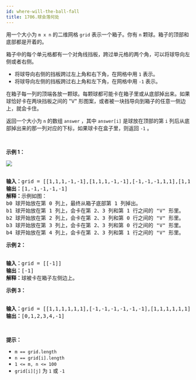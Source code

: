 ```yaml
---
id: where-will-the-ball-fall
title: 1706.球会落何处
---
```

用一个大小为 <code>m x n</code> 的二维网格 <code>grid</code> 表示一个箱子。你有 <code>n</code> 颗球。箱子的顶部和底部都是开着的。

箱子中的每个单元格都有一个对角线挡板，跨过单元格的两个角，可以将球导向左侧或者右侧。


- 将球导向右侧的挡板跨过左上角和右下角，在网格中用 <code>1</code> 表示。
- 将球导向左侧的挡板跨过右上角和左下角，在网格中用 <code>-1</code> 表示。

在箱子每一列的顶端各放一颗球。每颗球都可能卡在箱子里或从底部掉出来。如果球恰好卡在两块挡板之间的 &#34;V&#34; 形图案，或者被一块挡导向到箱子的任意一侧边上，就会卡住。

返回一个大小为 <code>n</code> 的数组 <code>answer</code> ，其中 <code>answer[i]</code> 是球放在顶部的第 <code>i</code> 列后从底部掉出来的那一列对应的下标，如果球卡在盒子里，则返回 <code>-1</code> 。

 

**示例 1：**

**![](https://assets.leetcode-cn.com/aliyun-lc-upload/uploads/2020/12/26/ball.jpg)**


<pre><br/><strong>输入：</strong>grid = [[1,1,1,-1,-1],[1,1,1,-1,-1],[-1,-1,-1,1,1],[1,1,1,1,-1],[-1,-1,-1,-1,-1]]<br/><strong>输出：</strong>[1,-1,-1,-1,-1]<br/><strong>解释：</strong>示例如图：<br/>b0 球开始放在第 0 列上，最终从箱子底部第 1 列掉出。<br/>b1 球开始放在第 1 列上，会卡在第 2、3 列和第 1 行之间的 &#34;V&#34; 形里。<br/>b2 球开始放在第 2 列上，会卡在第 2、3 列和第 0 行之间的 &#34;V&#34; 形里。<br/>b3 球开始放在第 3 列上，会卡在第 2、3 列和第 0 行之间的 &#34;V&#34; 形里。<br/>b4 球开始放在第 4 列上，会卡在第 2、3 列和第 1 行之间的 &#34;V&#34; 形里。<br/></pre>

**示例 2：**


<pre><br/><strong>输入：</strong>grid = [[-1]]<br/><strong>输出：</strong>[-1]<br/><strong>解释：</strong>球被卡在箱子左侧边上。<br/></pre>

**示例 3：**


<pre><br/><strong>输入：</strong>grid = [[1,1,1,1,1,1],[-1,-1,-1,-1,-1,-1],[1,1,1,1,1,1],[-1,-1,-1,-1,-1,-1]]<br/><strong>输出：</strong>[0,1,2,3,4,-1]<br/></pre>

 

**提示：**


- <code>m == grid.length</code>
- <code>n == grid[i].length</code>
- <code>1 &lt;= m, n &lt;= 100</code>
- <code>grid[i][j]</code> 为 <code>1</code> 或 <code>-1</code>
